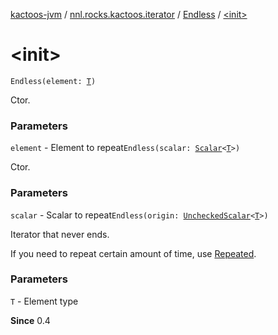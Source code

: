 [kactoos-jvm](../../index.md) / [nnl.rocks.kactoos.iterator](../index.md) / [Endless](index.md) / [&lt;init&gt;](./-init-.md)

# &lt;init&gt;

`Endless(element: `[`T`](index.md#T)`)`

Ctor.

### Parameters

`element` - Element to repeat`Endless(scalar: `[`Scalar`](../../nnl.rocks.kactoos/-scalar/index.md)`<`[`T`](index.md#T)`>)`

Ctor.

### Parameters

`scalar` - Scalar to repeat`Endless(origin: `[`UncheckedScalar`](../../nnl.rocks.kactoos.scalar/-unchecked-scalar/index.md)`<`[`T`](index.md#T)`>)`

Iterator that never ends.

If you need to repeat certain amount of time, use [Repeated](../-repeated/index.md).

### Parameters

`T` - Element type

**Since**
0.4

